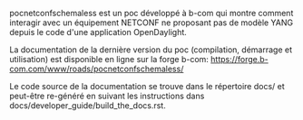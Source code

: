 pocnetconfschemaless est un poc développé à b-com qui montre comment interagir avec un équipement NETCONF ne proposant
pas de modèle YANG depuis le code d'une application OpenDaylight.

La documentation de la dernière version du poc (compilation, démarrage et
utilisation) est disponible en ligne sur la
forge b-com: https://forge.b-com.com/www/roads/pocnetconfschemaless/

Le code source de la documentation se trouve dans le répertoire docs/ et
peut-être re-généré en suivant les instructions dans
docs/developer_guide/build_the_docs.rst.
